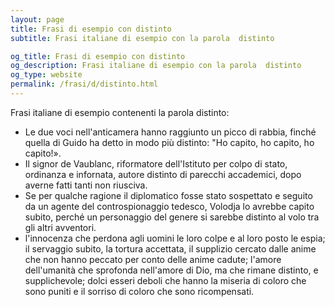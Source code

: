 ```yaml
---
layout: page
title: Frasi di esempio con distinto 
subtitle: Frasi italiane di esempio con la parola  distinto

og_title: Frasi di esempio con distinto 
og_description: Frasi italiane di esempio con la parola  distinto
og_type: website
permalink: /frasi/d/distinto.html
---
```


Frasi italiane di esempio contenenti la parola distinto:


- Le due voci nell'anticamera hanno raggiunto un picco di rabbia, finché quella di Guido ha detto in modo più distinto: "Ho capito, ho capito, ho capito!».
- Il signor de Vaublanc, riformatore dell'Istituto per colpo di stato, ordinanza e infornata, autore distinto di parecchi accademici, dopo averne fatti tanti non riusciva.
- Se per qualche ragione il diplomatico fosse stato sospettato e seguito da un agente del controspionaggio tedesco, Volodja lo avrebbe capito subito, perché un personaggio del genere si sarebbe distinto al volo tra gli altri avventori.
- l'innocenza che perdona agli uomini le loro colpe e al loro posto le espia; il servaggio subito, la tortura accettata, il supplizio cercato dalle anime che non hanno peccato per conto delle anime cadute; l'amore dell'umanità che sprofonda nell'amore di Dio, ma che rimane distinto, e supplichevole; dolci esseri deboli che hanno la miseria di coloro che sono puniti e il sorriso di coloro che sono ricompensati.
